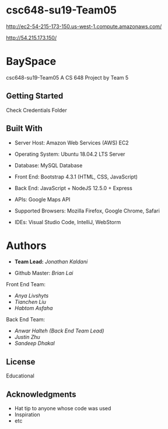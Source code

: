 # csc648-su19-Team05

http://ec2-54-215-173-150.us-west-1.compute.amazonaws.com/

http://54.215.173.150/

# BaySpace

csc648-su19-Team05
A CS 648 Project by Team 5

## Getting Started

Check Credentials Folder

## Built With

* Server Host:
  Amazon Web Services (AWS) EC2
  
* Operating System:
  Ubuntu 18.04.2 LTS Server
  
* Database:
  MySQL Database
  
* Front End:
  Bootstrap 4.3.1 (HTML, CSS, JavaScript)
  
* Back End:
JavaScript + NodeJS 12.5.0 + Express

* APIs:
Google Maps API

* Supported Browsers:
Mozilla Firefox, Google Chrome, Safari

* IDEs:
Visual Studio Code, IntelliJ, WebStorm


# Authors

* **Team Lead:** *Jonathan Kaldani*

* Github Master: *Brian Lai*

Front End Team:
- *Anya Livshyts*
- *Tianchen Liu*
- *Habtom Asfaha*


Back End Team:
- *Anwar Halteh (Back End Team Lead)*
- *Justin Zhu*
- *Sandeep Dhakal*


## License
Educational

## Acknowledgments

* Hat tip to anyone whose code was used
* Inspiration
* etc

